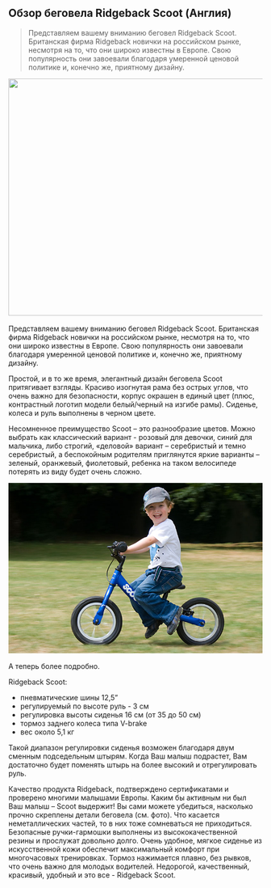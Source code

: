 ## Обзор беговела Ridgeback Scoot (Англия) ##


>Представляем вашему вниманию беговел Ridgeback Scoot. Британская фирма Ridgeback новички на российском рынке, несмотря на то, что они широко известны в Европе. Свою популярность они завоевали благодаря умеренной ценовой политике и, конечно же, приятному дизайну.

<img src="images/Scoot_green_1.jpg" alt="" width="700" height="469" />

Представляем вашему вниманию беговел Ridgeback Scoot. Британская фирма Ridgeback новички на российском рынке, несмотря на то, что они широко известны в Европе. Свою популярность они завоевали благодаря умеренной ценовой политике и, конечно же, приятному дизайну.

Простой, и в то же время, элегантный дизайн беговела Scoot притягивает взгляды. Красиво изогнутая рама без острых углов, что очень важно для безопасности, корпус окрашен в единый цвет (плюс, контрастный логотип модели белый/черный на изгибе рамы). Сиденье, колеса и руль выполнены в черном цвете.

Несомненное преимущество Scoot – это разнообразие цветов. Можно выбрать как классический вариант - розовый для девочки, синий для мальчика, либо строгий, «деловой» вариант – серебристый и темно серебристый, а беспокойным родителям приглянутся яркие варианты – зеленый, оранжевый, фиолетовый, ребенка на таком велосипеде потерять из виду будет очень сложно.

![](images/Scoot_blue_1.jpg)

А теперь более подробно.

Ridgeback Scoot:

* пневматические шины 12,5”
* регулируемый по высоте руль - 3 см
* регулировка высоты сиденья 16 см (от 35 до 50 см)
* тормоз заднего колеса типа V-brake
* вес около 5,1 кг

Такой диапазон регулировки сиденья возможен благодаря двум сменным подседельным штырям. Когда Ваш малыш подрастет, Вам достаточно будет поменять штырь на более высокий и отрегулировать руль.

Качество продукта Ridgeback, подтверждено сертификатами и проверено многими малышами Европы. Каким бы активным ни был Ваш малыш – Scoot выдержит! Вы сами можете убедиться, насколько прочно скреплены детали беговела (см. фото). Что касается неметаллических частей, то в них тоже сомневаться не приходиться. Безопасные ручки-гармошки выполнены из высококачественной резины и прослужат довольно долго. Очень удобное, мягкое сиденье из искусственной кожи обеспечит максимальный комфорт при многочасовых тренировках. Тормоз нажимается плавно, без рывков, что очень важно для молодых водителей.
Недорогой, качественный, красивый, удобный и это все - Ridgeback Scoot.



